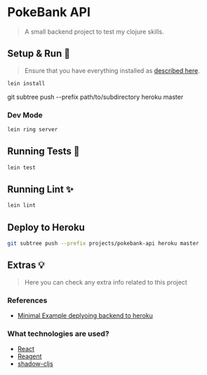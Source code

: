 # PokeBank API
> A small backend project to test my clojure skills.

## Setup & Run 🚀
> Ensure that you have everything installed as [described here](../../_docs/installation.md).

```sh
lein install
```

git subtree push --prefix path/to/subdirectory heroku master

### Dev Mode
```sh
lein ring server
```

## Running Tests 🧪
```sh
lein test
```

## Running Lint ✨

```sh
lein lint
```

## Deploy to Heroku
```sh
git subtree push --prefix projects/pokebank-api heroku master
```

## Extras 💡
> Here you can check any extra info related to this project

### References
- [Minimal Example deplyoing backend to heroku](https://gist.github.com/yosemitebandit/8d12355c51d833fd714a)

### What technologies are used?
- [React](https://reactjs.org/)
- [Reagent](https://github.com/reagent-project/reagent)
- [shadow-cljs](https://github.com/thheller/shadow-cljs)



